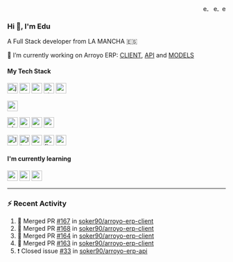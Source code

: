 <p align="right">
   <a href="https://twitter.com/eduparra90" target="blank" style='margin-right:4px'>
    <img align="center" src="https://cdn.jsdelivr.net/npm/simple-icons@3.0.1/icons/twitter.svg" alt="eduparra90" height="16px" width="16px" />
  </a>
  <a href="https://www.linkedin.com/in/eduardoparramazuecos/" target="blank">
    <img align="center" src="https://cdn.jsdelivr.net/npm/simple-icons@3.0.1/icons/linkedin.svg" alt="eduardoparramazuecos" height="16px" width="16px" />
  </a>
  <a href="http://www.eduardoparra.es/" target="blank">
    <img align="center" src="https://cdn.jsdelivr.net/npm/simple-icons@3.0.1/icons/blogger.svg" alt="eduardoparra.es" height="16px" width="16px" />
  </a>
</p>

### Hi 👋, I'm Edu 

A Full Stack developer from LA MANCHA 🇪🇸

🔭 I’m currently working on Arroyo ERP: [CLIENT](https://github.com/soker90/arroyo-erp-client), [API](https://github.com/soker90/arroyo-erp-api) and [MODELS](https://github.com/soker90/arroyo-erp-models)

#### My Tech Stack
<p align="left">
  <img src="https://konpa.github.io/devicon/devicon.git/icons/javascript/javascript-original.svg" alt="javascript" width="24px" height="24px"/>
  <img src="https://konpa.github.io/devicon/devicon.git/icons/react/react-original-wordmark.svg" alt="react" width="24px" height="24px"/>
  <img src="https://konpa.github.io/devicon/devicon.git/icons/redux/redux-original.svg" alt="redux" width="24px" height="24px"/>
  <img src="https://bestofjs.org/logos/storybook.svg" alt="storybook" width="24px" height="24px"/>
  <img src="https://bestofjs.org/logos/cypress.svg" alt="cypress" width="24px" height="24px"/>
</p>
<p align="left">
  <img src="https://konpa.github.io/devicon/devicon.git/icons/python/python-original.svg" alt="python" width="24px" height="24px"/>
</p>

<p align="left">
  <img src="https://konpa.github.io/devicon/devicon.git/icons/php/php-plain.svg" alt="php" width="24px" height="24px"/>
  <img src="https://konpa.github.io/devicon/devicon.git/icons/codeigniter/codeigniter-plain.svg" alt="codeigniter" width="24px" height="24px"/>
  <img src="https://konpa.github.io/devicon/devicon.git/icons/symfony/symfony-original.svg" alt="symfony" width="24px" height="24px"/>  
  <img src="https://konpa.github.io/devicon/devicon.git/icons/mysql/mysql-original.svg" alt="mysql" width="24px" height="24px"/>
</p>


<p align="left">
  <img src="https://upload.wikimedia.org/wikipedia/commons/4/42/Love_Heart_SVG.svg" alt="love" width="24px" height="24px"/>
  <img src="https://konpa.github.io/devicon/devicon.git/icons/linux/linux-original.svg" alt="linux" width="24px" height="24px"/>
  <img src="https://symbols.getvecta.com/stencil_74/94_arch-linux-icon.ef027ae7a3.svg" alt="archlinux" width="24px" height="24px"/>  
  <img src="https://konpa.github.io/devicon/devicon.git/icons/firefox/firefox-original.svg" alt="firefox" width="24px" height="24px"/>  
  <img src="https://upload.wikimedia.org/wikipedia/commons/3/39/Gnomelogo-footprint.svg" alt="gnome" width="24px" height="24px"/>
</p>

#### I'm currently learning


<p align="left">
  <img src="https://konpa.github.io/devicon/devicon.git/icons/nodejs/nodejs-original-wordmark.svg" alt="nodejs" width="24px" height="24px"/>
  <img src="https://konpa.github.io/devicon/devicon.git/icons/express/express-original-wordmark.svg" alt="express" width="24px" height="24px"/>
  <img src="https://konpa.github.io/devicon/devicon.git/icons/mongodb/mongodb-original.svg" alt="mongodb" width="24px" height="24px"/>  
</p>

---

### :zap: Recent Activity

<!--START_SECTION:activity-->
1. 🎉 Merged PR [#167](https://github.com//soker90/arroyo-erp-client/pull/167) in [soker90/arroyo-erp-client](https://github.com//soker90/arroyo-erp-client)
2. 🎉 Merged PR [#168](https://github.com//soker90/arroyo-erp-client/pull/168) in [soker90/arroyo-erp-client](https://github.com//soker90/arroyo-erp-client)
3. 🎉 Merged PR [#164](https://github.com//soker90/arroyo-erp-client/pull/164) in [soker90/arroyo-erp-client](https://github.com//soker90/arroyo-erp-client)
4. 🎉 Merged PR [#163](https://github.com//soker90/arroyo-erp-client/pull/163) in [soker90/arroyo-erp-client](https://github.com//soker90/arroyo-erp-client)
5. ❗️ Closed issue [#33](https://github.com//soker90/arroyo-erp-api/issues/33) in [soker90/arroyo-erp-api](https://github.com//soker90/arroyo-erp-api)
<!--END_SECTION:activity-->


<!--
**soker90/soker90** is a ✨ _special_ ✨ repository because its `README.md` (this file) appears on your GitHub profile.

Here are some ideas to get you started:

- 🔭 I’m currently working on Arroyo ERP: [CLIENT](https://github.com/soker90/arroyo-erp-client), [API](https://github.com/soker90/arroyo-erp-api) and [MODELS](https://github.com/soker90/arroyo-erp-models)
- 🌱 I’m currently learning Node.js and Express
- 💬 Ask me about ...
- 📫 How to reach me: ...
- 😄 Pronouns: ...
- ⚡ Fun fact: ...
-->
